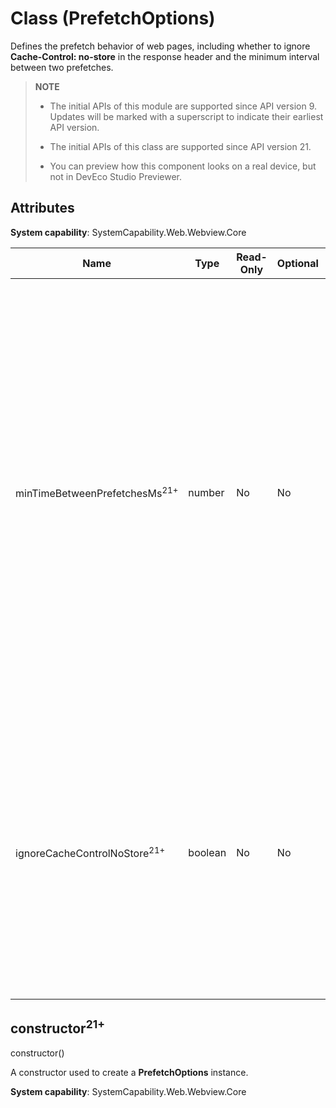 # Class (PrefetchOptions)
<!--Kit: ArkWeb-->
<!--Subsystem: Web-->
<!--Owner: @aohui-->
<!--Designer: @yaomingliu-->
<!--Tester: @ghiker-->
<!--Adviser: @HelloCrease-->

Defines the prefetch behavior of web pages, including whether to ignore **Cache-Control: no-store** in the response header and the minimum interval between two prefetches.

> **NOTE**
>
> - The initial APIs of this module are supported since API version 9. Updates will be marked with a superscript to indicate their earliest API version.
>
> - The initial APIs of this class are supported since API version 21.
>
> - You can preview how this component looks on a real device, but not in DevEco Studio Previewer.

## Attributes

**System capability**: SystemCapability.Web.Webview.Core

| Name| Type| Read-Only| Optional| Description|
|------|------|------|------|------|
| minTimeBetweenPrefetchesMs<sup>21+</sup> | number | No| No| Minimum interval between two web page prefetches.<br>The interval between two web page prefetches is calculated. If it is less than the specified value, the current prefetch is canceled.<br>The default value is **500**, and the maximum value is **500**.<br>If the value is set to a negative number, the default value **0** is used.|
| ignoreCacheControlNoStore<sup>21+</sup> | boolean | No| No| Whether to ignore **Cache-Control: no-store** in the response header.<br>Default value: **false**.<br>The value **true** means to ignore **Cache-Control: no-store** in the response header, and **false** means the opposite.|

## constructor<sup>21+</sup>

constructor()

A constructor used to create a **PrefetchOptions** instance.

**System capability**: SystemCapability.Web.Webview.Core
